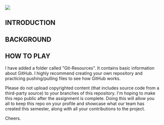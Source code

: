 <img src ="https://user-images.githubusercontent.com/26640786/44117461-9012c196-9fd0-11e8-9b22-2e9bb247ab9e.png">

## INTRODUCTION
## BACKGROUND
## HOW TO PLAY
I have added a folder called "Git-Resources". It contains basic information about GitHub. I highly recommend creating your own repository and practicing pushing/pulling files to see how GitHub works.

Please do not upload copyrighted content (that includes source code from a third-party source) to your branches of this repository. I'm hoping to make this repo public after the assignment is complete. Doing this will allow you all to keep this repo on your profile and showcase what our team has created this semester, along with all your contributions to the project.

Cheers.
